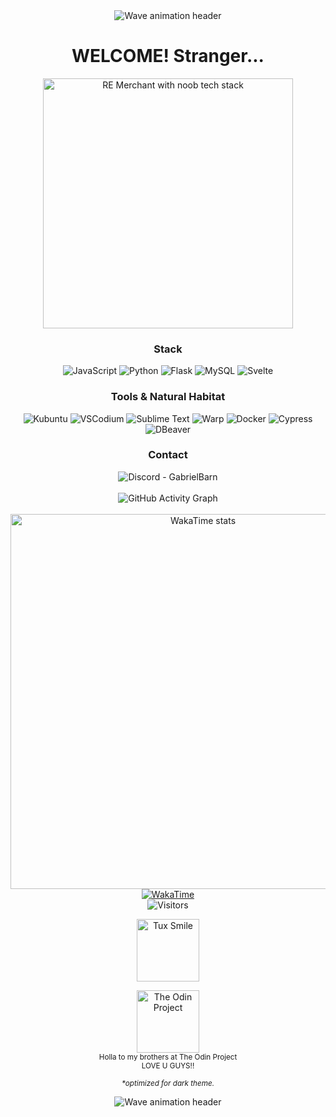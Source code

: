 <div align="center">
  <picture>
    <source media="(prefers-color-scheme: dark)" srcset="https://capsule-render.vercel.app/api?type=waving&color=A1C6E3&height=90&section=header"/>
    <source media="(prefers-color-scheme: light)" srcset="https://capsule-render.vercel.app/api?type=waving&color=096FB5&height=90&section=header"/>
    <img src="https://capsule-render.vercel.app/api?type=waving&color=096FB5&height=60&section=header" alt="Wave animation header" />
  </picture>
  
  # WELCOME! Stranger...
  <img src="https://i.ibb.co/99PcscnG/Merchant-re4.png" alt="RE Merchant with noob tech stack" height="400px"/>
</div>



<div align="center">
  <h3>Stack</h3>
  
  <picture>
    <source media="(prefers-color-scheme: dark)" srcset="https://img.shields.io/badge/Javascript-0d1117?style=flat-square&logo=javascript&logoColor=FFD685&color=0d1117">
    <img alt="JavaScript" src="https://img.shields.io/badge/Javascript-ffffff?style=flat-square&logo=javascript&logoColor=DBB014&color=ffffff">
  </picture>
  
  <picture>
    <source media="(prefers-color-scheme: dark)" srcset="https://img.shields.io/badge/Python-0d1117?style=flat-square&logo=Python&logoColor=61C8FF&color=0d1117">
    <img alt="Python" src="https://img.shields.io/badge/Python-ffffff?style=flat-square&logo=Python&logoColor=3776AB&color=ffffff">
  </picture>
  
  <picture>
    <source media="(prefers-color-scheme: dark)" srcset="https://img.shields.io/badge/Flask-0d1117?style=flat-square&logo=Flask&logoColor=fff&color=0d1117">
    <img alt="Flask" src="https://img.shields.io/badge/Flask-ffffff?style=flat-square&logo=Flask&logoColor=000000&color=ffffff">
  </picture>

  <picture>
    <source media="(prefers-color-scheme: dark)" srcset="https://img.shields.io/badge/MySql-0d1117?style=flat-square&logo=MySql&logoColor=618EFF&color=0d1117">
    <img alt="MySQL" src="https://img.shields.io/badge/MySql-ffffff?style=flat-square&logo=MySql&logoColor=4479A1&color=ffffff">
  </picture>

  <picture>
    <source media="(prefers-color-scheme: dark)" srcset="https://img.shields.io/badge/Svelte-0d1117?style=flat-square&logo=Svelte&logoColor=FF9247&color=0d1117">
    <img alt="Svelte" src="https://img.shields.io/badge/Svelte-ffffff?style=flat-square&logo=Svelte&logoColor=FF3E00&color=ffffff">
  </picture>
</div>

<div align="center">
  
  ### Tools & Natural Habitat
  <picture>
    <source media="(prefers-color-scheme: dark)" srcset="https://img.shields.io/badge/Kubuntu-0d1117?style=flat-square&logo=Kubuntu&logoColor=47F0FF">
    <img alt="Kubuntu" src="https://img.shields.io/badge/Kubuntu-ffffff?style=flat-square&logo=Kubuntu&logoColor=0079C1">
  </picture>

  <picture>
    <source media="(prefers-color-scheme: dark)" srcset="https://img.shields.io/badge/VSCodium-0d1117?style=flat-square&logo=vscodium&logoColor=7D9FFF">
    <img alt="VSCodium" src="https://img.shields.io/badge/VSCodium-ffffff?style=flat-square&logo=vscodium&logoColor=2F80ED">
  </picture>

  <picture>
    <source media="(prefers-color-scheme: dark)" srcset="https://img.shields.io/badge/Sublime-0d1117?style=flat-square&logo=sublime-text&logoColor=FFC670">
    <img alt="Sublime Text" src="https://img.shields.io/badge/Sublime-ffffff?style=flat-square&logo=sublime-text&logoColor=FF9800">
  </picture>

  <picture>
    <source media="(prefers-color-scheme: dark)" srcset="https://img.shields.io/badge/Warp-0d1117?style=flat-square&logo=warp&logoColor=70B7FF">
    <img alt="Warp" src="https://img.shields.io/badge/Warp-ffffff?style=flat-square&logo=warp&logoColor=01A4FF">
  </picture>

  <picture>
    <source media="(prefers-color-scheme: dark)" srcset="https://img.shields.io/badge/Docker-0d1117?style=flat-square&logo=docker&logoColor=8798E6">
    <img alt="Docker" src="https://img.shields.io/badge/Docker-ffffff?style=flat-square&logo=docker&logoColor=2496ED">
  </picture>

  <picture>
    <source media="(prefers-color-scheme: dark)" srcset="https://img.shields.io/badge/Cypress-0d1117?style=flat-square&logo=Cypress&logoColor=71DE76">
    <img alt="Cypress" src="https://img.shields.io/badge/Cypress-ffffff?style=flat-square&logo=Cypress&logoColor=17202C">
  </picture>

  <picture>
    <source media="(prefers-color-scheme: dark)" srcset="https://img.shields.io/badge/DBeaver-0d1117?style=flat-square&logo=DBeaver&logoColor=F08469">
    <img alt="DBeaver" src="https://img.shields.io/badge/DBeaver-ffffff?style=flat-square&logo=DBeaver&logoColor=382923">
  </picture>
</div>

<div align="center">

  ### Contact
  <picture>
    <source media="(prefers-color-scheme: dark)" srcset="https://img.shields.io/badge/GabrielBarn-0d1117?logo=discord&logoColor=00BFFF&style=flat-square">
    <img alt="Discord - GabrielBarn" src="https://img.shields.io/badge/GabrielBarn-ffffff?logo=discord&logoColor=5865F2&style=flat-square">
  </picture>
  <br><br>
</div>

<div align="center">
  <picture>
    <source media="(prefers-color-scheme: dark)" srcset="https://github-readme-activity-graph.vercel.app/graph?username=glovek08&bg_color=0d1117&color=BAD1D9&line=7B878A&point=51E8FC&area_color=0d1117&area=true&hide_border=true">
    <img alt="GitHub Activity Graph" src="https://github-readme-activity-graph.vercel.app/graph?username=glovek08&bg_color=ffffff&color=24292f&line=d1d5da&point=0366d6&area_color=ffffff&area=true&hide_border=true">
  </picture>
</div>

<br>

<div align="center">

  <div align="center">
    <a href="https://wakatime.com/@63b20a4e-5b59-4d73-b9cb-b538e68137e5">
      <picture>
        <source 
          media="(prefers-color-scheme: dark)" 
          srcset="https://wakatime.com/share/@63b20a4e-5b59-4d73-b9cb-b538e68137e5/8b8812e1-48c7-4d59-84f7-cd2e22bc3c3b.svg" 
        />
        <img 
          alt="WakaTime stats" 
          src="https://wakatime.com/share/@63b20a4e-5b59-4d73-b9cb-b538e68137e5/66873f14-5f91-4b54-966f-3592d70cfde3.svg" 
          width="600" 
        />
      </picture>
    </a>
  </div>

  <a href="https://wakatime.com/@63b20a4e-5b59-4d73-b9cb-b538e68137e5">
    <picture>
      <source media="(prefers-color-scheme: dark)" srcset="https://wakatime.com/badge/user/63b20a4e-5b59-4d73-b9cb-b538e68137e5.svg?style=for-the-badge&labelColor=0d1117&color=0d1117">
      <img alt="WakaTime" src="https://wakatime.com/badge/user/63b20a4e-5b59-4d73-b9cb-b538e68137e5.svg?style=for-the-badge&labelColor=ffffff&color=ffffff">
    </picture>
  </a>
  <br>
  <picture>
    <source media="(prefers-color-scheme: dark)" srcset="https://api.visitorbadge.io/api/visitors?path=https%3A%2F%2Fgithub.com%2Fglovek08&label=VIEWS&labelColor=0d1117&countColor=0d1117&style=flat-square&labelTextColor=00BFFF&countTextColor=00BFFF">
    <img alt="Visitors" src="https://api.visitorbadge.io/api/visitors?path=https%3A%2F%2Fgithub.com%2Fglovek08&label=VIEWS&labelColor=ffffff&countColor=ffffff&style=flat-square&labelTextColor=0366d6&countTextColor=0366d6">
  </picture>
  <br>
  <p>
<!--     <img src="https://www.animatedimages.org/data/media/1618/animated-tux-image-0136.gif" alt="Tux trampoline" width="100px" /> -->
    <img src="https://art.ngfiles.com/images/2493000/2493414_constantaura_tux-from-linux.gif?f1651352405" alt="Tux Smile" width="100px"/>
  </p>

  <a href="https://theodinproject.com" target="_blank">
    <picture>
      <source media="(prefers-color-scheme: dark)" srcset="https://cdn.statically.io/gh/TheOdinProject/curriculum/5f37d43908ef92499e95a9b90fc3cc291a95014c/html_css/project-sign-up-form/odin-lined.png">
      <img alt="The Odin Project" height="100" src="https://media2.dev.to/dynamic/image/width=800%2Cheight=%2Cfit=scale-down%2Cgravity=auto%2Cformat=auto/https%3A%2F%2Fcurricular.dev%2Fassets%2Fimages%2Fplatforms%2Fodin_project.png">
    </picture>
  </a>
  <br>
  <small>
  Holla to my brothers at The Odin Project<br>
  LOVE U GUYS!!
  </small>
</div>

<p align="center"><sub><i>*optimized for dark theme.</i></sub></p>

<div align="center">
  <picture>
    <source media="(prefers-color-scheme: dark)" srcset="https://capsule-render.vercel.app/api?type=waving&color=A1C6E3&height=100&section=footer"/>
    <source media="(prefers-color-scheme: light)" srcset="https://capsule-render.vercel.app/api?type=waving&color=096FB5&height=100&section=footer"/>
    <img src="https://capsule-render.vercel.app/api?type=waving&color=096FB5&height=60&section=header" alt="Wave animation header" />
  </picture>
</div>
